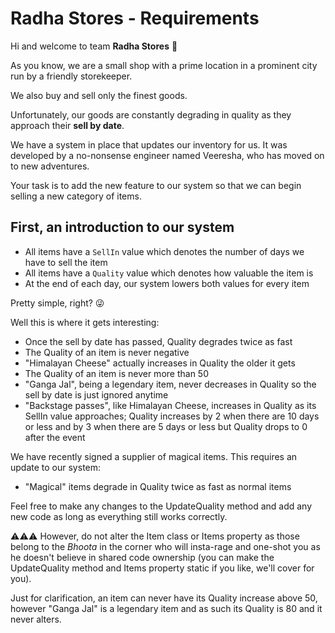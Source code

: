 Radha Stores  - Requirements
======================================

Hi and welcome to team **Radha Stores** 👋

As you know, we are a small shop with a prime location in a prominent city run by a friendly storekeeper.

We also buy and sell only the finest goods.

Unfortunately, our goods are constantly degrading in quality as they approach their **sell by date**.

We have a system in place that updates our inventory for us.  It was developed by a no-nonsense engineer named Veeresha, who has moved on to new adventures.

Your task is to add the new feature to our system so that we can begin selling a new category of items.

## First, an introduction to our system

- All items have a `SellIn` value which denotes the number of days we have to sell the item
- All items have a `Quality` value which denotes how valuable the item is
- At the end of each day, our system lowers both values for every item

Pretty simple, right? 😜

Well this is where it gets interesting:

- Once the sell by date has passed, Quality degrades twice as fast
- The Quality of an item is never negative
- "Himalayan Cheese" actually increases in Quality the older it gets
- The Quality of an item is never more than 50
- "Ganga Jal", being a legendary item, never decreases in Quality so the sell by date is just ignored anytime
- "Backstage passes", like Himalayan Cheese, increases in Quality as its SellIn value approaches;
Quality increases by 2 when there are 10 days or less and by 3 when there are 5 days or less but
Quality drops to 0 after the event

We have recently signed a supplier of magical items. This requires an update to our system:

- "Magical" items degrade in Quality twice as fast as normal items

Feel free to make any changes to the UpdateQuality method and add any new code as long as everything
still works correctly.

⚠️⚠️⚠️ However, do not alter the Item class or Items property as those belong to the
_Bhoota_ in the corner who will insta-rage and one-shot you as he doesn't believe in shared code
ownership (you can make the UpdateQuality method and Items property static if you like, we'll cover
for you).

Just for clarification, an item can never have its Quality increase above 50, however "Ganga Jal" is a
legendary item and as such its Quality is 80 and it never alters.
